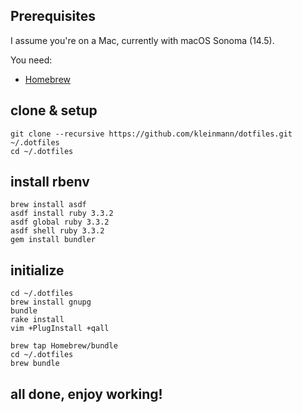## Prerequisites
I assume you're on a Mac, currently with macOS Sonoma (14.5).

You need:

* [Homebrew](http://brew.sh/)

## clone & setup
    git clone --recursive https://github.com/kleinmann/dotfiles.git ~/.dotfiles
    cd ~/.dotfiles

## install rbenv
    brew install asdf
    asdf install ruby 3.3.2
    asdf global ruby 3.3.2
    asdf shell ruby 3.3.2
    gem install bundler

## initialize
    cd ~/.dotfiles
    brew install gnupg
    bundle
    rake install
    vim +PlugInstall +qall

    brew tap Homebrew/bundle
    cd ~/.dotfiles
    brew bundle

## all done, enjoy working!
